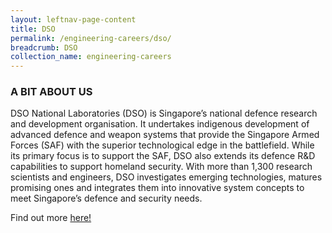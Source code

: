 ```yaml
---
layout: leftnav-page-content
title: DSO
permalink: /engineering-careers/dso/
breadcrumb: DSO
collection_name: engineering-careers
---
```

### A BIT ABOUT US
DSO National Laboratories (DSO) is Singapore’s national defence research and development organisation. It undertakes indigenous development of advanced defence and weapon systems that provide the Singapore Armed Forces (SAF) with the superior technological edge in the battlefield. While its primary focus is to support the SAF, DSO also extends its defence R&D capabilities to support homeland security. With more than 1,300 research scientists and engineers, DSO investigates emerging technologies, matures promising ones and integrates them into innovative system concepts to meet Singapore’s defence and security needs. 

Find out more <a href="http://www.dso.org.sg/career_index.aspx" target="_blank">here!</a>

